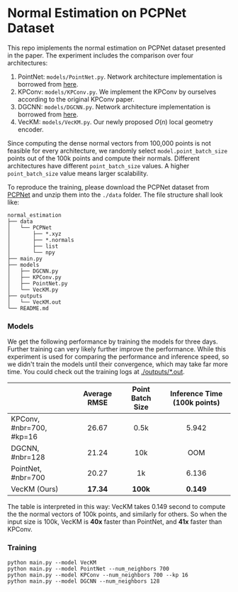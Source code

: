 # Normal Estimation on PCPNet Dataset

This repo imiplements the normal estimation on PCPNet dataset presented in the paper. The experiment includes the comparison over four architectures:

1. PointNet: `models/PointNet.py`. Network architecture implementation is borrowed from [here](https://github.com/yanx27/Pointnet_Pointnet2_pytorch).
2. KPConv: `models/KPConv.py`. We implement the KPConv by ourselves according to the original KPConv paper.
3. DGCNN: `models/DGCNN.py`. Network architecture implementation is borrowed from [here](https://github.com/WangYueFt/dgcnn).
4. VecKM: `models/VecKM.py`. Our newly proposed $O(n)$ local geometry encoder.

Since computing the dense normal vectors from 100,000 points is not feasible for every architecture, we randomly select `model.point_batch_size` points out of the 100k points and compute their normals. Different architectures have different `point_batch_size` values. A higher `point_batch_size` value means larger scalability.

To reproduce the training, please download the PCPNet dataset from [PCPNet](https://geometry.cs.ucl.ac.uk/projects/2018/pcpnet/) and unzip them into the `./data` folder. The file structure shall look like:

```
normal_estimation
├── data
│   └── PCPNet
│       ├── *.xyz
│       ├── *.normals
│       ├── list
│       └── npy
├── main.py
├── models
│   ├── DGCNN.py
│   ├── KPConv.py
│   ├── PointNet.py
│   └── VecKM.py
├── outputs
│   └── VecKM.out
└── README.md
```

### Models

We get the following performance by training the models for three days. Further training can very likely further improve the performance. While this experiment is used for comparing the performance and inference speed, so we didn't train the models until their convergence, which may take far more time. You could check out the training logs at [./outputs/*.out](./outputs).

|                          |  Average RMSE  | Point Batch Size | Inference Time (100k points) |
| ------------------------ | :-------: | :--------------: | :------------: |
| KPConv, #nbr=700, #kp=16 |   26.67   |       0.5k       |      5.942      |
| DGCNN, #nbr=128          |   21.24   |       10k        |      OOM      |
| PointNet, #nbr=700       |   20.27   |        1k        |      6.136      |
| VecKM (Ours)             | **17.34** |     **100k**     |    **0.149**    |

The table is interpreted in this way: VecKM takes 0.149 second to compute the the normal vectors of 100k points, and similarly for others. So when the input size is 100k, VecKM is **40x** faster than PointNet, and **41x** faster than KPConv.

### Training

```
python main.py --model VecKM
python main.py --model PointNet --num_neighbors 700
python main.py --model KPConv --num_neighbors 700 --kp 16
python main.py --model DGCNN --num_neighbors 128
```